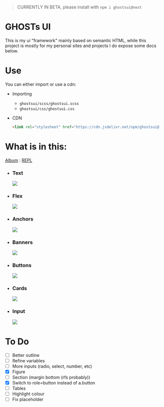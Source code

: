 > CURRENTLY IN BETA, please install with `npm i ghostsui@next`

# GHOSTs UI
This is my ui "framework" mainly based on semantic HTML, while this project is mostly for my personal sites and projects I do expose some docs below.

# Use
You can either import or use a cdn:

-   Importing
    - `ghostsui/scss/ghostsui.scss`
    - `ghostsui/css/ghostsui.css`

-   CDN
    ```html
    <link rel="stylesheet" href="https://cdn.jsdelivr.net/npm/ghostsui@next/css/ghostsui.css" />
    ```

# What is in this:
[Album](https://imgur.com/a/9H3Uo2w) : [REPL](https://svelte.dev/repl/f913eb2fd8c04a0f81ed929e4d5c858d?version=3.42.5)

-   ### Text
    ![](https://i.imgur.com/5GowlC7.png)

-   ### Flex
    ![](https://i.imgur.com/8iXMH14.png)

-   ### Anchors
    ![](https://i.imgur.com/zsjP7Cg.png)

-   ### Banners
    ![](https://i.imgur.com/GcywaCQ.png)

-   ### Buttons
    ![](https://i.imgur.com/02VXllP.png)

-   ### Cards
    ![](https://i.imgur.com/92Ry2Cu.png)

-   ### Input
    ![](https://i.imgur.com/h5pF3Lz.png)


# To Do
- [ ] Better outline
- [ ] Refine variables
- [ ] More inputs (radio, select, number, etc)
- [x] Figure
- [ ] Section (margin bottom (rfs probably))
- [x] Switch to role=button instead of a.button
- [ ] Tables
- [ ] Highlight colour
- [ ] Fix placeholder
